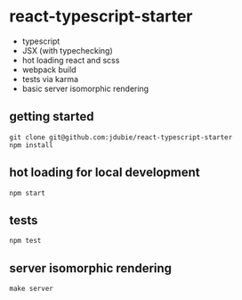 # react-typescript-starter

- typescript
- JSX (with typechecking)
- hot loading react and scss
- webpack build
- tests via karma
- basic server isomorphic rendering

## getting started
```
git clone git@github.com:jdubie/react-typescript-starter
npm install
```

## hot loading for local development
```
npm start
```

## tests
```
npm test
```

## server isomorphic rendering
```
make server
```
